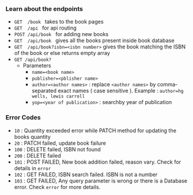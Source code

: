 ### Learn about the endpoints

- ```GET  /book ``` takes to the book pages
- ```GET  /api ``` for api routing
- ```POST /api/book ``` for adding new books
- ```GET  /api/book ``` gives all the books present inside book database
- ```GET  /api/book?isbn=<isbn number>``` gives the book matching the ISBN of the book or else returns empty array
- ```GET /api/book?``` 
    - Parameters 
        - ```name=<book name>```   
        - ```publisher=<pblisher name>```
        - ```author=<author names>``` :  replace ```<author names>``` by comma-separated exact names ( case sensitive ). Example :
        ``` author=hg wells, lewis carroll ```
        - ```yop=<year of publication>``` : searchby year of publication
        




### Error Codes 
- ```10```  : Quantity exceeded error while PATCH method for updating the books quantity
- ```20```  : PATCH failed, update book failure
- ```100``` : DELETE failed, ISBN not found
- ```200``` : DELETE failed
- ```101``` : POST FAILED, New book addition failed, reason vary. Check for details in ```error```
- ```102``` : GET FAILED, ISBN search failed. ISBN is not a number
- ```103``` : GET FAILED, Any query parameter is wrong or there is a Database error. Check ```error``` for more details. 